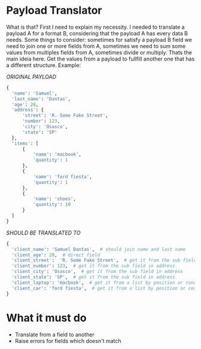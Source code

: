 # Payload Translator

What is that?
First I need to explain my necessity. I needed to translate a payload A for a format B, considering that the payload A has every data B needs.
Some things to consider: sometimes for satisfy a payload B field we need to join one or more fields from A, sometimes we need to sum some values from multiples fields
from A, sometimes divide or multiply. Thats the main ideia here. Get the values from a payload to fullfill another one that has a different structure.
Example:

*ORIGINAL PAYLOAD*
```python
{
  'name': 'Samuel',
  'last_name': 'Dantas',
  'age': 28,
  'address': {
      'street': 'R. Some Fake Street',
      'number': 123,
      'city': 'Osasco',
      'state': 'SP'
  },
  'items': [
      {
          'name': 'macbook',
          'quantity': 1
      },
      {
          'name': 'ford fiesta',
          'quantity': 1
      },
      {
          'name': 'shoes',
          'quantity': 10
      }
  ]
}
```

*SHOULD BE TRANSLATED TO*
```python
{
  'client_name': 'Samuel Dantas',  # should join name and last name
  'client_age': 28,  # direct field
  'client_street':  'R. Some Fake Street',  # get it from the sub field in address
  'client_number': 123,  # get it from the sub field in address
  'client_city': 'Osasco',  # get it from the sub field in address
  'client_state': 'SP',  # get it from the sub field in address
  'client_laptop': 'macbook',  # get it from a list by position or condition
  'client_car': 'ford fiesta',  # get it from a list by position or condition
}
```

# What it must do
- Translate from a field to another
- Raise errors for fields which doesn't match
